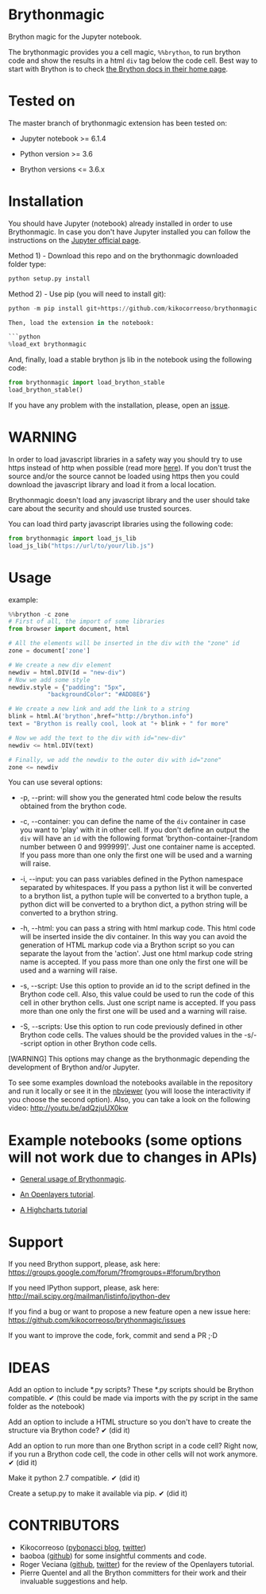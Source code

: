 Brythonmagic
============

Brython magic for the Jupyter notebook.

The brythonmagic provides you a cell magic, `%%brython`, to run brython 
code and show the results in a html `div` tag below the code cell. Best 
way to start with Brython is to check [the Brython docs in their home 
page](http://brython.info/doc/en/index.html).

Tested on
=========

The master branch of brythonmagic extension has been tested on:

* Jupyter notebook >= 6.1.4

* Python version >= 3.6

* Brython versions <= 3.6.x

Installation
============

You should have Jupyter (notebook) already installed in order to use 
Brythonmagic. In case you don't have Jupyter installed you can follow 
the instructions on the [Jupyter official 
page](http://jupyter.readthedocs.org/en/latest/index.html).

Method 1) - Download this repo and on the brythonmagic downloaded folder type:

```python
python setup.py install
```

Method 2) - Use pip (you will need to install git):

```python
python -m pip install git+https://github.com/kikocorreoso/brythonmagic.git

Then, load the extension in the notebook:

```python
%load_ext brythonmagic
```

And, finally, load a stable brython js lib in the notebook using the 
following code:

```python
from brythonmagic import load_brython_stable
load_brython_stable()
```

If you have any problem with the installation, please, open an 
[issue](https://github.com/kikocorreoso/brythonmagic/issues).

WARNING
=======

In order to load javascript libraries in a safety way you should try to
use https instead of http when possible (read more 
[here](http://mail.scipy.org/pipermail/ipython-dev/2014-July/014572.html)). 
If you don't trust the source and/or the source cannot be loaded using 
https then you could download the javascript library and load it from a 
local location.

Brythonmagic doesn't load any javascript library and the user should
take care about the security and should use trusted sources.

You can load third party javascript libraries using the following code:

```python
from brythonmagic import load_js_lib
load_js_lib("https://url/to/your/lib.js")
```

Usage
=====

example:

```python
%%brython -c zone
# First of all, the import of some libraries
from browser import document, html

# All the elements will be inserted in the div with the "zone" id
zone = document['zone']

# We create a new div element
newdiv = html.DIV(Id = "new-div")
# Now we add some style
newdiv.style = {"padding": "5px", 
           "backgroundColor": "#ADD8E6"}

# We create a new link and add the link to a string
blink = html.A('brython',href="http://brython.info")
text = "Brython is really cool, look at "+ blink + " for more"

# Now we add the text to the div with id="new-div"
newdiv <= html.DIV(text)

# Finally, we add the newdiv to the outer div with id="zone"
zone <= newdiv
```    

You can use several options:

* -p, --print: will show you the generated html code below the results 
obtained from the brython code.


* -c, --container: you can define the name of the `div` container in 
case you want to 'play' with it in other cell. If you don't define an 
output the `div` will have an `id` with the following format 
'brython-container-[random number between 0 and 999999]'. Just one 
container name is accepted. If you pass more than one only the first 
one will be used and a warning will raise.


* -i, --input: you can pass variables defined in the Python namespace 
separated by whitespaces. If you pass a python list it will be converted 
to a brython list, a python tuple will be converted to a brython tuple, 
a python dict will be converted to a brython dict, a python string will 
be converted to a brython string.


* -h, --html: you can pass a string with html markup code. This html 
code will be inserted inside the div container. In this way you can 
avoid the generation of HTML markup code via a Brython script so you 
can separate the layout from the 'action'. Just one html markup code 
string name is accepted. If you pass more than one only the first one 
will be used and a warning will raise.


* -s, --script: Use this option to provide an id to the script defined 
in the Brython code cell. Also, this value could be used to run the 
code of this cell in other brython cells. Just one script name is 
accepted. If you pass more than one only the first one will be used and 
a warning will raise.


* -S, --scripts: Use this option to run code previously defined in 
other Brython code cells. The values should be the provided values in 
the -s/--script option in other Brython code cells.

[WARNING] This options may change as the brythonmagic depending the 
development of Brython and/or Jupyter. 

To see some examples download the notebooks available in the repository 
and run it locally or see it in the 
[nbviewer](http://nbviewer.jupyter.org/urls/raw.githubusercontent.com/kikocorreoso/brythonmagic/master/notebooks/Brython%20usage%20in%20the%20IPython%20notebook.ipynb?create=1) 
(you will loose the interactivity if you choose the second option). 
Also, you can take a look on the following video: 
http://youtu.be/adQzjuUX0kw

Example notebooks (some options will not work due to changes in APIs)
=================

* [General usage of Brythonmagic](http://nbviewer.jupyter.org/github/kikocorreoso/brythonmagic/blob/master/notebooks/Brython%20usage%20in%20the%20IPython%20notebook.ipynb).

* [An Openlayers tutorial](http://nbviewer.jupyter.org/github/kikocorreoso/brythonmagic/blob/master/notebooks/OpenLayers%20(python)%20tutorial.ipynb).

* [A Highcharts tutorial](http://nbviewer.jupyter.org/github/kikocorreoso/brythonmagic/blob/master/notebooks/Highcharts%20(python)%20tutorial.ipynb)

Support
=======

If you need Brython support, please, ask here: 
https://groups.google.com/forum/?fromgroups=#!forum/brython

If you need IPython support, please, ask here: 
http://mail.scipy.org/mailman/listinfo/ipython-dev

If you find a bug or want to propose a new feature open a new issue 
here: https://github.com/kikocorreoso/brythonmagic/issues

If you want to improve the code, fork, commit and send a PR ;·D

IDEAS
=====

Add an option to include *.py scripts? These *.py scripts should be 
Brython compatible. &#10004; (this could be made via imports with the 
py script in the same folder as the notebook)

Add an option to include a HTML structure so you don't have to create 
the structure via Brython code? &#10004; (did it)

Add an option to run more than one Brython script in a code cell? Right 
now, if you run a Brython code cell, the code in other cells will not 
work anymore. &#10004;  (did it)

Make it python 2.7 compatible. &#10004;  (did it)

Create a setup.py to make it available via pip. &#10004;  (did it)


CONTRIBUTORS
============

* Kikocorreoso ([pybonacci blog](http://pybonacci.wordpress.com), [twitter](https://twitter.com/pybonacci))
* baoboa ([github](https://github.com/baoboa)) for some insightful 
comments and code.
* Roger Veciana ([github](https://github.com/rveciana), 
[twitter](https://twitter.com/rveciana)) for the review of the 
Openlayers tutorial.
* Pierre Quentel and all the Brython committers for their work and 
their invaluable suggestions and help.
